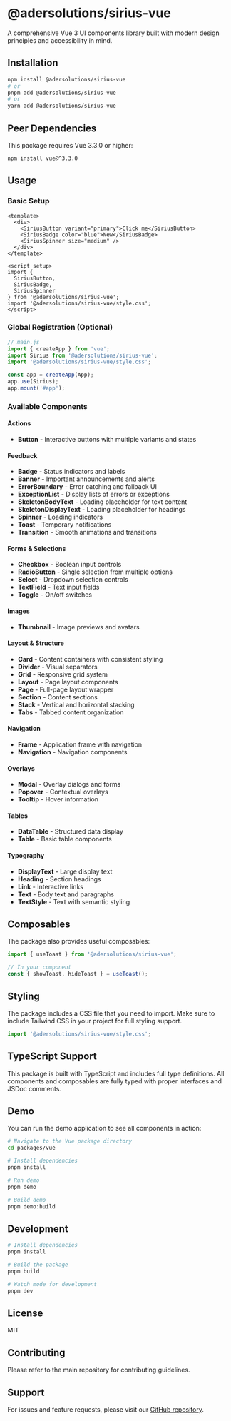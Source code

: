 # @adersolutions/sirius-vue

A comprehensive Vue 3 UI components library built with modern design principles and accessibility in mind.

## Installation

```bash
npm install @adersolutions/sirius-vue
# or
pnpm add @adersolutions/sirius-vue
# or
yarn add @adersolutions/sirius-vue
```

## Peer Dependencies

This package requires Vue 3.3.0 or higher:

```bash
npm install vue@^3.3.0
```

## Usage

### Basic Setup

```vue
<template>
  <div>
    <SiriusButton variant="primary">Click me</SiriusButton>
    <SiriusBadge color="blue">New</SiriusBadge>
    <SiriusSpinner size="medium" />
  </div>
</template>

<script setup>
import { 
  SiriusButton, 
  SiriusBadge, 
  SiriusSpinner 
} from '@adersolutions/sirius-vue';
import '@adersolutions/sirius-vue/style.css';
</script>
```

### Global Registration (Optional)

```javascript
// main.js
import { createApp } from 'vue';
import Sirius from '@adersolutions/sirius-vue';
import '@adersolutions/sirius-vue/style.css';

const app = createApp(App);
app.use(Sirius);
app.mount('#app');
```

### Available Components

#### Actions
- **Button** - Interactive buttons with multiple variants and states

#### Feedback
- **Badge** - Status indicators and labels
- **Banner** - Important announcements and alerts
- **ErrorBoundary** - Error catching and fallback UI
- **ExceptionList** - Display lists of errors or exceptions
- **SkeletonBodyText** - Loading placeholder for text content
- **SkeletonDisplayText** - Loading placeholder for headings
- **Spinner** - Loading indicators
- **Toast** - Temporary notifications
- **Transition** - Smooth animations and transitions

#### Forms & Selections
- **Checkbox** - Boolean input controls
- **RadioButton** - Single selection from multiple options
- **Select** - Dropdown selection controls
- **TextField** - Text input fields
- **Toggle** - On/off switches

#### Images
- **Thumbnail** - Image previews and avatars

#### Layout & Structure
- **Card** - Content containers with consistent styling
- **Divider** - Visual separators
- **Grid** - Responsive grid system
- **Layout** - Page layout components
- **Page** - Full-page layout wrapper
- **Section** - Content sections
- **Stack** - Vertical and horizontal stacking
- **Tabs** - Tabbed content organization

#### Navigation
- **Frame** - Application frame with navigation
- **Navigation** - Navigation components

#### Overlays
- **Modal** - Overlay dialogs and forms
- **Popover** - Contextual overlays
- **Tooltip** - Hover information

#### Tables
- **DataTable** - Structured data display
- **Table** - Basic table components

#### Typography
- **DisplayText** - Large display text
- **Heading** - Section headings
- **Link** - Interactive links
- **Text** - Body text and paragraphs
- **TextStyle** - Text with semantic styling

## Composables

The package also provides useful composables:

```javascript
import { useToast } from '@adersolutions/sirius-vue';

// In your component
const { showToast, hideToast } = useToast();
```

## Styling

The package includes a CSS file that you need to import. Make sure to include Tailwind CSS in your project for full styling support.

```javascript
import '@adersolutions/sirius-vue/style.css';
```

## TypeScript Support

This package is built with TypeScript and includes full type definitions. All components and composables are fully typed with proper interfaces and JSDoc comments.

## Demo

You can run the demo application to see all components in action:

```bash
# Navigate to the Vue package directory
cd packages/vue

# Install dependencies
pnpm install

# Run demo
pnpm demo

# Build demo
pnpm demo:build
```

## Development

```bash
# Install dependencies
pnpm install

# Build the package
pnpm build

# Watch mode for development
pnpm dev
```

## License

MIT

## Contributing

Please refer to the main repository for contributing guidelines.

## Support

For issues and feature requests, please visit our [GitHub repository](https://github.com/adersolutions/sirius).